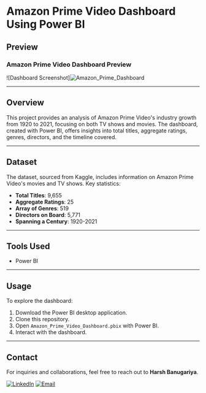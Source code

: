 # Amazon Prime Video Dashboard Using Power BI

## Preview

### Amazon Prime Video Dashboard Preview

![Dashboard Screenshot]![Amazon_Prime_Dashboard](https://github.com/user-attachments/assets/91b636e7-f4d5-42c0-b32d-ba2b9c346fc0)

---

## Overview

This project provides an analysis of Amazon Prime Video's industry growth from 1920 to 2021, focusing on both TV shows and movies. The dashboard, created with Power BI, offers insights into total titles, aggregate ratings, genres, directors, and the timeline covered.

---

## Dataset

The dataset, sourced from Kaggle, includes information on Amazon Prime Video's movies and TV shows. Key statistics:
- **Total Titles**: 9,655
- **Aggregate Ratings**: 25
- **Array of Genres**: 519
- **Directors on Board**: 5,771
- **Spanning a Century**: 1920-2021

---

## Tools Used

- Power BI

---

## Usage

To explore the dashboard:
1. Download the Power BI desktop application.
2. Clone this repository.
3. Open `Amazon_Prime_Video_Dashboard.pbix` with Power BI.
4. Interact with the dashboard.

---

## Contact

For inquiries and collaborations, feel free to reach out to **Harsh Banugariya**.

[![LinkedIn](https://img.shields.io/badge/LinkedIn-Harsh%20Banugariya-blue)](https://www.linkedin.com/in/harsh-banugariya) [![Email](https://img.shields.io/badge/Email-harsh@example.com-red)](mailto:harsh@example.com)
